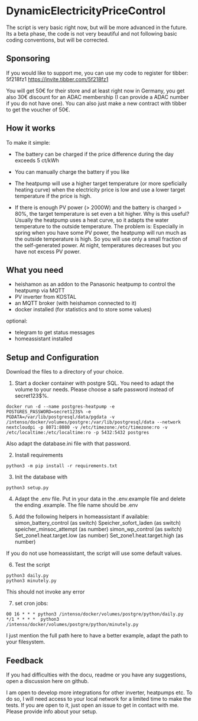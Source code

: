 # DynamicElectricityPriceControl

The script is very basic right now, but will be more advanced in the future. 
Its a beta phase, the code is not very beautiful and not following basic coding conventions, but will be corrected. 

## Sponsoring
If you would like to support me, you can use my code to register for tibber: 5f218fz1
https://invite.tibber.com/5f218fz1

You will get 50€ for their store and at least right now in Germany, you get also 30€ discount for an ADAC membership (I can provide a ADAC number if you do not have one). 
You can also just make a new contract with tibber to get the voucher of 50€. 

## How it works
To make it simple: 
- The battery can be charged if the price difference during the day exceeds 5 ct/kWh
- You can manually charge the battery if you like

- The heatpump will use a higher target temperature (or more speficially heating curve) when the electricity price is low and use a lower target temperature if the price is high. 

- If there is enough PV power (> 2000W) and the battery is charged > 80%, the target temperature is set even a bit higher. 
Why is this useful?
Usually the heatpump uses a heat curve, so it adapts the water temperature to the outside temperature. The problem is: Especially in spring when you have some PV power, the heatpump will run much as the outside temperature is high. So you will use only a small fraction of the self-generated power. At night, temperatures decreases but you have not excess PV power. 

## What you need
- heishamon as an addon to the Panasonic heatpump to control the heatpump via MQTT
- PV inverter from KOSTAL
- an MQTT broker (with heishamon connected to it)
- docker installed (for statistics and to store some values)

optional: 
- telegram to get status messages
- homeassistant installed

## Setup and Configuration

Download the files to a directory of your choice.

1. Start a docker container with postgre SQL.
   You need to adapt the volume to your needs. Please choose a safe password instead of secret123$%.
   
```
docker run -d --name postgres-heatpump -e POSTGRES_PASSWORD=secret123$% -e PGDATA=/var/lib/postgresql/data/pgdata -v /intenso/docker/volumes/postgre:/var/lib/postgresql/data --network nextcloudpi -p 8071:8080 -v /etc/timezone:/etc/timezone:ro -v /etc/localtime:/etc/localtime:ro -p 5432:5432 postgres
```


Also adapt the database.ini file with that password.

2.  Install requirements
```
python3 -m pip install -r requirements.txt
```
3. Init the database with
```
python3 setup.py
```

4. Adapt the .env file. Put in your data in the .env.example file and delete the ending .example. The file name should be .env

5. Add the following helpers in homeassistant if available: 
simon_battery_control (as switch)
Speicher_sofort_laden (as switch)
speicher_minsoc_attempt (as number)
simon_wp_control (as switch)
Set_zone1.heat.target.low (as number)
Set_zone1.heat.target.high (as number)

If you do not use homeassistant, the script will use some default values. 

6. Test the script
```
python3 daily.py 
python3 minutely.py
```

This should not invoke any error

7. set cron jobs: 
```
00 16 * * * python3 /intenso/docker/volumes/postgre/python/daily.py
*/1 * * * *  python3 /intenso/docker/volumes/postgre/python/minutely.py 
```
I just mention the full path here to have a better example, adapt the path to your filesystem.

## Feedback
If you had difficulties with the docu, readme or you have any suggestions, open a discussion here on github. 

I am open to develop more integrations for other inverter, heatpumps etc. To do so, I will need access to your local network for a limited time to make the tests. If you are open to it, just open an issue to get in contact with me. Please provide info about your setup. 

